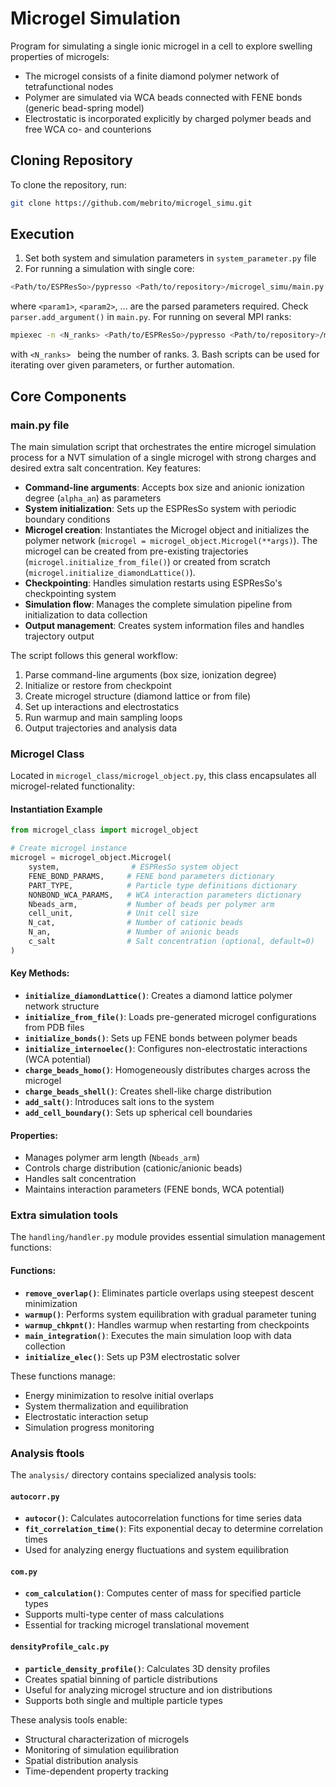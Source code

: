 # Microgel Simulation

Program for simulating a single ionic microgel in a cell to explore swelling properties of microgels:
- The microgel consists of a finite diamond polymer network of tetrafunctional nodes
- Polymer are simulated via WCA beads connected with FENE bonds (generic bead-spring model)
- Electrostatic is incorporated explicitly by charged polymer beads and free WCA co- and counterions 

## Cloning Repository

To clone the repository, run:

```bash
git clone https://github.com/mebrito/microgel_simu.git
```
## Execution

1. Set both system and simulation parameters in `system_parameter.py` file
2. For running a simulation with single core:

```bash
<Path/to/ESPResSo>/pypresso <Path/to/repository>/microgel_simu/main.py <param1> <param2> ...
```

where `<param1>`, `<param2>`, ... are the parsed parameters required. Check `parser.add_argument()`
in `main.py`.
For running on several MPI ranks:

```bash
mpiexec -n <N_ranks> <Path/to/ESPResSo>/pypresso <Path/to/repository>/microgel_simu/main.py <param1> <param2> ...
```

with `<N_ranks> ` being the number of ranks.
3.  Bash scripts can be used for iterating over given parameters, or further automation.

## Core Components

### main.py file

The main simulation script that orchestrates the entire microgel simulation process for a NVT simulation 
of a single microgel with strong charges and desired extra salt concentration. Key features:

- **Command-line arguments**: Accepts box size and anionic ionization degree (`alpha_an`) as parameters
- **System initialization**: Sets up the ESPResSo system with periodic boundary conditions
- **Microgel creation**: Instantiates the Microgel object and initializes the polymer network 
(`microgel = microgel_object.Microgel(**args)`). The microgel can be created from pre-existing trajectories
(`microgel.initialize_from_file()`) or created from scratch (`microgel.initialize_diamondLattice()`).
- **Checkpointing**: Handles simulation restarts using ESPResSo's checkpointing system
- **Simulation flow**: Manages the complete simulation pipeline from initialization to data collection
- **Output management**: Creates system information files and handles trajectory output

The script follows this general workflow:
1. Parse command-line arguments (box size, ionization degree)
2. Initialize or restore from checkpoint
3. Create microgel structure (diamond lattice or from file)
4. Set up interactions and electrostatics
5. Run warmup and main sampling loops
6. Output trajectories and analysis data

### Microgel Class

Located in `microgel_class/microgel_object.py`, this class encapsulates all microgel-related functionality:
#### Instantiation Example

```python
from microgel_class import microgel_object

# Create microgel instance
microgel = microgel_object.Microgel(
    system,                # ESPResSo system object
    FENE_BOND_PARAMS,     # FENE bond parameters dictionary
    PART_TYPE,            # Particle type definitions dictionary
    NONBOND_WCA_PARAMS,   # WCA interaction parameters dictionary
    Nbeads_arm,           # Number of beads per polymer arm
    cell_unit,            # Unit cell size
    N_cat,                # Number of cationic beads
    N_an,                 # Number of anionic beads
    c_salt                # Salt concentration (optional, default=0)
)
```

#### Key Methods:
- **`initialize_diamondLattice()`**: Creates a diamond lattice polymer network structure
- **`initialize_from_file()`**: Loads pre-generated microgel configurations from PDB files
- **`initialize_bonds()`**: Sets up FENE bonds between polymer beads
- **`initialize_internoelec()`**: Configures non-electrostatic interactions (WCA potential)
- **`charge_beads_homo()`**: Homogeneously distributes charges across the microgel
- **`charge_beads_shell()`**: Creates shell-like charge distribution
- **`add_salt()`**: Introduces salt ions to the system
- **`add_cell_boundary()`**: Sets up spherical cell boundaries

#### Properties:
- Manages polymer arm length (`Nbeads_arm`)
- Controls charge distribution (cationic/anionic beads)
- Handles salt concentration
- Maintains interaction parameters (FENE bonds, WCA potential)

### Extra simulation tools

The `handling/handler.py` module provides essential simulation management functions:

#### Functions:
- **`remove_overlap()`**: Eliminates particle overlaps using steepest descent minimization
- **`warmup()`**: Performs system equilibration with gradual parameter tuning
- **`warmup_chkpnt()`**: Handles warmup when restarting from checkpoints
- **`main_integration()`**: Executes the main simulation loop with data collection
- **`initialize_elec()`**: Sets up P3M electrostatic solver

These functions manage:
- Energy minimization to resolve initial overlaps
- System thermalization and equilibration
- Electrostatic interaction setup
- Simulation progress monitoring

### Analysis ftools

The `analysis/` directory contains specialized analysis tools:

#### `autocorr.py`
- **`autocor()`**: Calculates autocorrelation functions for time series data
- **`fit_correlation_time()`**: Fits exponential decay to determine correlation times
- Used for analyzing energy fluctuations and system equilibration

#### `com.py`
- **`com_calculation()`**: Computes center of mass for specified particle types
- Supports multi-type center of mass calculations
- Essential for tracking microgel translational movement

#### `densityProfile_calc.py`
- **`particle_density_profile()`**: Calculates 3D density profiles
- Creates spatial binning of particle distributions
- Useful for analyzing microgel structure and ion distributions
- Supports both single and multiple particle types

These analysis tools enable:
- Structural characterization of microgels
- Monitoring of simulation equilibration
- Spatial distribution analysis
- Time-dependent property tracking